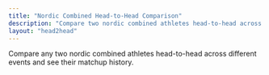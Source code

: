 ```yaml
---
title: "Nordic Combined Head-to-Head Comparison"
description: "Compare two nordic combined athletes head-to-head across all event types"
layout: "head2head"
---
```


Compare any two nordic combined athletes head-to-head across different events and see their matchup history.
